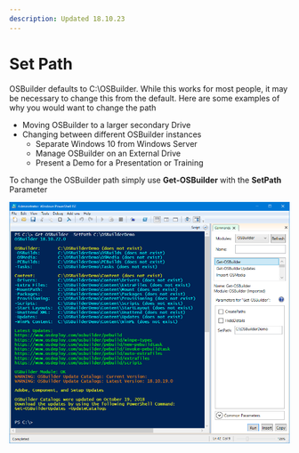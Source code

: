 ```yaml
---
description: Updated 18.10.23
---
```


# Set Path

OSBuilder defaults to C:\OSBuilder.  While this works for most people, it may be necessary to change this from the default.  Here are some examples of why you would want to change the path

* Moving OSBuilder to a larger secondary Drive
* Changing between different OSBuilder instances
  * Separate Windows 10 from Windows Server
  * Manage OSBuilder on an External Drive
  * Present a Demo for a Presentation or Training

To change the OSBuilder path simply use **Get-OSBuilder** with the **SetPath** Parameter

![](../../../.gitbook/assets/2018-10-22_23-05-09.png)


